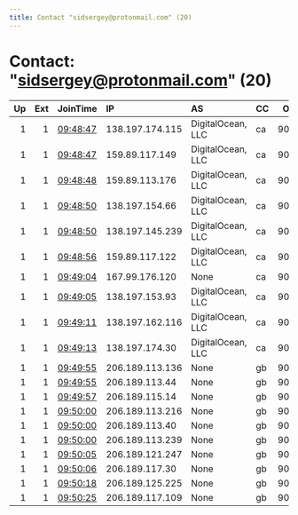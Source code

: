```yaml
---
title: Contact "sidsergey@protonmail.com" (20)
---
```


# Contact: "sidsergey@protonmail.com" (20)

|   Up |   Ext | JoinTime                                                                                            | IP              | AS                | CC   |   ORp |   Dirp | OS    | Version   | Nickname         |   eFamMembers |
|-----:|------:|:----------------------------------------------------------------------------------------------------|:----------------|:------------------|:-----|------:|-------:|:------|:----------|:-----------------|--------------:|
|    1 |     1 | [09:48:47](https://metrics.torproject.org/rs.html#details/1AF4D9CB1A07A909C5B3DB58ED0B309098457F4E) | 138.197.174.115 | DigitalOcean, LLC | ca   |  9001 |   9030 | Linux | 0.3.4.8   | darknode3D4D3D   |             1 |
|    1 |     1 | [09:48:47](https://metrics.torproject.org/rs.html#details/DBB5125359DD104AE2F1450254A1C4C0C8F2E578) | 159.89.117.149  | DigitalOcean, LLC | ca   |  9001 |   9030 | Linux | 0.3.4.8   | darknode9D6D8D   |             1 |
|    1 |     1 | [09:48:48](https://metrics.torproject.org/rs.html#details/AC1C1CE4E6BB65066081AA4DEEF0B1AD7349C631) | 159.89.113.176  | DigitalOcean, LLC | ca   |  9001 |   9030 | Linux | 0.3.4.8   | darknode7D100D5D |             1 |
|    1 |     1 | [09:48:50](https://metrics.torproject.org/rs.html#details/3FA8ED0573BC3CFA22CA2AD00156D4A9DE7A33DA) | 138.197.154.66  | DigitalOcean, LLC | ca   |  9001 |   9030 | Linux | 0.3.4.8   | darknode4D6D5D   |             1 |
|    1 |     1 | [09:48:50](https://metrics.torproject.org/rs.html#details/C48986D80761B6E9092D0C77FB84548C29543B58) | 138.197.145.239 | DigitalOcean, LLC | ca   |  9001 |   9030 | Linux | 0.3.4.8   | darknode5D3D5D   |             1 |
|    1 |     1 | [09:48:56](https://metrics.torproject.org/rs.html#details/17A3135A71617A58A947DA7063E78C6FFE836942) | 159.89.117.122  | DigitalOcean, LLC | ca   |  9001 |   9030 | Linux | 0.3.4.8   | darknode8D7D6D   |             1 |
|    1 |     1 | [09:49:04](https://metrics.torproject.org/rs.html#details/7631C83AC32B4D59A63A80C680DD6A1161A32EFE) | 167.99.176.120  | None              | ca   |  9001 |   9030 | Linux | 0.3.4.8   | darknode8D6D8D   |             1 |
|    1 |     1 | [09:49:05](https://metrics.torproject.org/rs.html#details/00EDB413B5C268F6514528A38DE62FB8D4940F75) | 138.197.153.93  | DigitalOcean, LLC | ca   |  9001 |   9030 | Linux | 0.3.4.8   | darknode100D9D2D |             1 |
|    1 |     1 | [09:49:11](https://metrics.torproject.org/rs.html#details/0A3B5E14647B4E3B19CF61001C5B9C1D8713EFCC) | 138.197.162.116 | DigitalOcean, LLC | ca   |  9001 |   9030 | Linux | 0.3.4.8   | darknode8D1D1D   |             1 |
|    1 |     1 | [09:49:13](https://metrics.torproject.org/rs.html#details/6147AC16BF56E304119DB23A1DCE12818C2C849C) | 138.197.174.30  | DigitalOcean, LLC | ca   |  9001 |   9030 | Linux | 0.3.4.8   | darknode3D2D     |             1 |
|    1 |     1 | [09:49:55](https://metrics.torproject.org/rs.html#details/DD3FAC04440B07A48E70EB102BA352588F205C52) | 206.189.113.136 | None              | gb   |  9001 |   9030 | Linux | 0.3.4.8   | darknode1D6D3D   |             1 |
|    1 |     1 | [09:49:55](https://metrics.torproject.org/rs.html#details/F5D4EC5DD50668AF03CFAB897331F9F75DCB5975) | 206.189.113.44  | None              | gb   |  9001 |   9030 | Linux | 0.3.4.8   | darknode2D7D9D   |             1 |
|    1 |     1 | [09:49:57](https://metrics.torproject.org/rs.html#details/C7853242F611C0BB1A5631E05D888C5E15A9D62B) | 206.189.115.14  | None              | gb   |  9001 |   9030 | Linux | 0.3.4.8   | darknode100D3D2D |             1 |
|    1 |     1 | [09:50:00](https://metrics.torproject.org/rs.html#details/11A021E4B0C1896A83A40BBC9477E265ABA20D5D) | 206.189.113.216 | None              | gb   |  9001 |   9030 | Linux | 0.3.4.8   | darknode7D4D1D   |             1 |
|    1 |     1 | [09:50:00](https://metrics.torproject.org/rs.html#details/54E420DFB761F23964E85E54D76BC305304C5805) | 206.189.113.40  | None              | gb   |  9001 |   9030 | Linux | 0.3.4.8   | darknode100D4D7D |             1 |
|    1 |     1 | [09:50:00](https://metrics.torproject.org/rs.html#details/F3BFBE346F34C46F0ECA7D8FD0D1A297A17C95CC) | 206.189.113.239 | None              | gb   |  9001 |   9030 | Linux | 0.3.4.8   | darknode8D4D6D   |             1 |
|    1 |     1 | [09:50:05](https://metrics.torproject.org/rs.html#details/FDFDA3B506FC9FF7F74328C697A1C104D541F44D) | 206.189.121.247 | None              | gb   |  9001 |   9030 | Linux | 0.3.4.8   | darknode4D100D3D |             1 |
|    1 |     1 | [09:50:06](https://metrics.torproject.org/rs.html#details/D08DB1713CA1F97DE61C96E631D06FEC3F2DE17E) | 206.189.117.30  | None              | gb   |  9001 |   9030 | Linux | 0.3.4.8   | darknode8D7D5D   |             1 |
|    1 |     1 | [09:50:18](https://metrics.torproject.org/rs.html#details/A0356A706B0524575DC6138D465CE134EA6B400E) | 206.189.125.225 | None              | gb   |  9001 |   9030 | Linux | 0.3.4.8   | darknode4D4D8D   |             1 |
|    1 |     1 | [09:50:25](https://metrics.torproject.org/rs.html#details/527A355AA90F2511C50D461BE643539BA3A4425F) | 206.189.117.109 | None              | gb   |  9001 |   9030 | Linux | 0.3.4.8   | darknode5D6D2D   |             1 |
